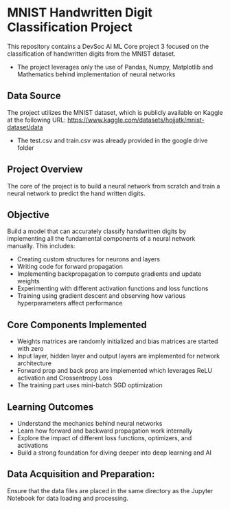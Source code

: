 # MNIST Handwritten Digit Classification Project
This repository contains a DevSoc AI ML Core project 3 focused on the classification of handwritten digits from the MNIST dataset. 
 - The project leverages only the use of Pandas, Numpy, Matplotlib and Mathematics behind implementation of neural networks

## Data Source
The project utilizes the MNIST dataset, which is publicly available on Kaggle at the following URL: https://www.kaggle.com/datasets/hojjatk/mnist-dataset/data
 - The test.csv and train.csv was already provided in the google drive folder

## Project Overview
The core of the project is to build a neural network from scratch and train a neural network to predict the hand written digits. 

## Objective
Build a model that can accurately classify handwritten digits by implementing all the fundamental components of a neural network manually. This includes:
 - Creating custom structures for neurons and layers
 - Writing code for forward propagation
 - Implementing backpropagation to compute gradients and update weights
 - Experimenting with different activation functions and loss functions
 - Training using gradient descent and observing how various hyperparameters affect performance

## Core Components Implemented
 - Weights matrices are randomly initialized and bias matrices are started with zero
 - Input layer, hidden layer and output layers are implemented for network architecture
 - Forward prop and back prop are implemented which leverages ReLU activation and Crossentropy Loss
 - The training part uses mini-batch SGD optimization

## Learning Outcomes
 - Understand the mechanics behind neural networks
 - Learn how forward and backward propagation work internally
 - Explore the impact of different loss functions, optimizers, and activations
 - Build a strong foundation for diving deeper into deep learning and AI

## Data Acquisition and Preparation: 
Ensure that the data files are placed in the same directory as the Jupyter Notebook for data loading and processing.

